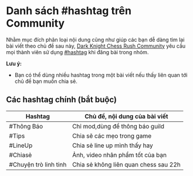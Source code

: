 # Danh sách #hashtag trên  Community

Nhằm mục đích phân loại nội dung cũng như giúp các bạn dễ dàng tìm lại bài viết theo chủ đề sau này, [Dark Knight Chess Rush Community](https://www.facebook.com/groups/DarkKnightChessRush/) yêu cầu mọi thành viên sử dụng [#hashtag](https://www.facebook.com/help/587836257914341) khi đăng bài trong nhóm.

**Lưu ý:**
- Bạn có thể dùng nhiều hashtag trong một bài viết nếu thấy liên quan tới chủ đề bạn muốn chia sẻ.

## Các hashtag chính (bắt buộc)

| Hashtag            | Chủ đề, nội dung của bài viết                    |
|--------------------|--------------------------------------------------|
| #Thông Báo  				| Chỉ mod,dùng để thông báo guild             |
| #Tips 	  				| Chia sẽ các mẹo trong game                  |
| #LineUp     				| Chia sẻ line up mình thấy hay               |
| #Chiasẻ     				| Ảnh, video nhân phẩm tốt của bạn            |
| #Chuyện trò linh tinh     |Chia sẻ không liên quan chess sau 22h        |

